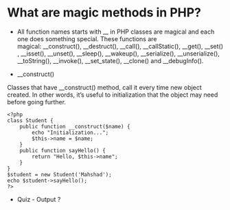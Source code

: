 # What are magic methods in PHP?

* All function names starts with __ in PHP classes are magical and each one does something special. These functions are magical: __construct(), __destruct(), __call(), __callStatic(), __get(), __set(), __isset(), __unset(), __sleep(), __wakeup(), __serialize(), __unserialize(), __toString(), __invoke(), __set_state(), __clone() and __debugInfo().

* __construct()

Classes that have __construct() method, call it every time new object created. In other words, it’s useful to initialization that the object may need before going further.

```
<?php
class Student {
    public function __construct($name) {
        echo "Initialization...";
        $this->name = $name;
    }
    public function sayHello() {
        return "Hello, $this->name";
    }
}
$student = new Student('Mahshad');
echo $student->sayHello();
?>
```
* Quiz - Output ? 